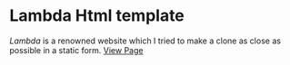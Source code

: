 # Lambda Html template
*Lambda* is a renowned website which I tried to make a clone as close as possible in a static form.
[View Page](https://ashiqueimran.github.io/lambda/index.html)
